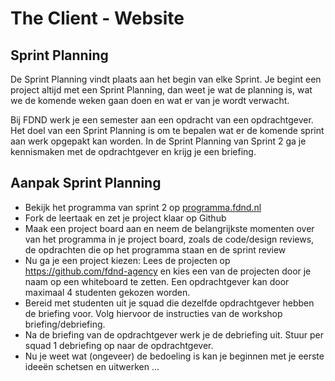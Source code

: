 # The Client - Website

## Sprint Planning

De Sprint Planning vindt plaats aan het begin van elke Sprint. Je begint een project altijd met een Sprint Planning, dan weet je wat de planning is, wat we de komende weken gaan doen en wat er van je wordt verwacht.

Bij FDND werk je een semester aan een opdracht van een opdrachtgever. Het doel van een Sprint Planning is om te bepalen wat er de komende sprint aan werk opgepakt kan worden. In de Sprint Planning van Sprint 2 ga je kennismaken met de opdrachtgever en krijg je een briefing. 


## Aanpak Sprint Planning

- Bekijk het programma van sprint 2 op [programma.fdnd.nl](https://programma.fdnd.nl/)
- Fork de leertaak en zet je project klaar op Github
- Maak een project board aan en neem de belangrijkste momenten over van het programma in je project board, zoals de code/design reviews, de opdrachten die op het programma staan en de sprint review
- Nu ga je een project kiezen: Lees de projecten op https://github.com/fdnd-agency en kies een van de projecten door je naam op een whiteboard te zetten. Een opdrachtgever kan door maximaal 4 studenten gekozen worden. 
- Bereid met studenten uit je squad die dezelfde opdrachtgever hebben de briefing voor. Volg hiervoor de instructies van de workshop briefing/debriefing.
- Na de briefing van de opdrachtgever werk je de debriefing uit. Stuur per squad 1 debriefing op naar de opdrachtgever.
- Nu je weet wat (ongeveer) de bedoeling is kan je beginnen met je eerste ideeën schetsen en uitwerken ... 
